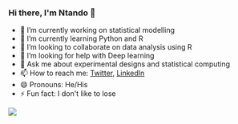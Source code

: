 ### Hi there, I'm Ntando 👋


- 🔭 I’m currently working on statistical modelling 
- 🌱 I’m currently learning Python and R
- 👯 I’m looking to collaborate on data analysis using R
- 🤔 I’m looking for help with Deep learning
- 💬 Ask me about experimental designs and statistical computing
- 📫 How to reach me: [Twitter](https://twitter.com/matshisela), [LinkedIn](https://www.linkedin.com/in/ntandoyenkosi-matshisela-8507876a/)
- 😄 Pronouns: He/His
- ⚡ Fun fact: I don't like to lose


<img src="https://github-readme-stats.vercel.app/api?username=matshisela&&show_icons=true&title_color=ffffff&icon_color=bb2acf&text_color=daf7dc&bg_color=151515">
